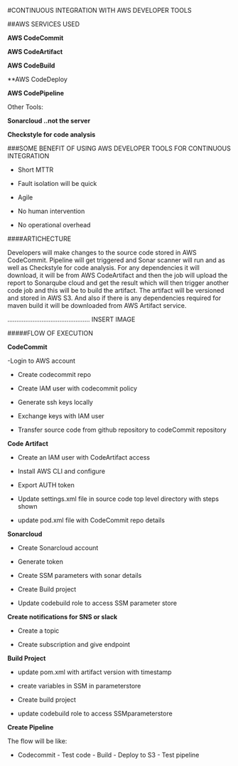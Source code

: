 #CONTINUOUS INTEGRATION WITH AWS DEVELOPER TOOLS

##AWS SERVICES USED


**AWS CodeCommit**

**AWS CodeArtifact**

**AWS CodeBuild**

**AWS CodeDeploy

**AWS CodePipeline**


Other Tools: 


**Sonarcloud ..not the server**

**Checkstyle for code analysis**



###SOME BENEFIT OF USING AWS DEVELOPER TOOLS FOR CONTINUOUS INTEGRATION


- Short MTTR

- Fault isolation will be quick

- Agile

- No human intervention

- No operational overhead



####ARTICHECTURE


Developers will make changes to the source code stored in AWS CodeCommit. Pipeline will get triggered and Sonar scanner will run and as well as Checkstyle for code analysis. For any dependencies it will download, it will be from AWS CodeArtifact and then the job will upload the report to Sonarqube cloud and get the result which will then trigger another code job and this will be to build the artifact. The artifact will be versioned and stored in AWS S3.
And also if there is any dependencies required for maven build it will be downloaded from AWS Artifact service.



..............................................
INSERT IMAGE


#####FLOW OF EXECUTION

**CodeCommit**


-Login to AWS account

- Create codecommit repo

- Create IAM user with codecommit policy

- Generate ssh keys locally

- Exchange keys with IAM user

- Transfer source code from github repository to codeCommit repository 


**Code Artifact**


- Create an IAM user with CodeArtifact access

- Install AWS CLI and configure

- Export AUTH token

- Update settings.xml file in source code top level directory with steps shown

- update pod.xml file with CodeCommit repo details


**Sonarcloud**


- Create Sonarcloud account

- Generate token

- Create SSM parameters with sonar details

- Create Build project

- Update codebuild role to access SSM parameter store



**Create notifications for SNS or slack**


- Create a topic

- Create subscription and give endpoint


**Build Project**


- update pom.xml with artifact version with timestamp

- create variables in SSM  in parameterstore

- Create build project

- update codebuild role to access SSMparameterstore


**Create Pipeline**

The flow will be like:

- Codecommit - Test code - Build - Deploy to S3 - Test pipeline



